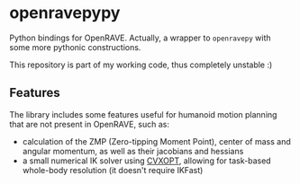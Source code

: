 # openravepypy

Python bindings for OpenRAVE. Actually, a wrapper to `openravepy` with some
more pythonic constructions.

This repository is part of my working code, thus completely unstable :)

## Features

The library includes some features useful for humanoid motion planning that are
not present in OpenRAVE, such as:

- calculation of the ZMP (Zero-tipping Moment Point), center of mass and
  angular momentum, as well as their jacobians and hessians
- a small numerical IK solver using [CVXOPT](http://cvxopt.org/index.html),
  allowing for task-based whole-body resolution (it doesn't require IKFast)
